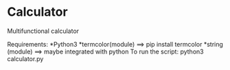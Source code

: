 # Calculator
Multifunctional calculator 



Requirements:
  *Python3
  *termcolor(module) ==> pip install termcolor
  *string (module)  ==> maybe integrated with python
To run the script:
  python3 calculator.py
